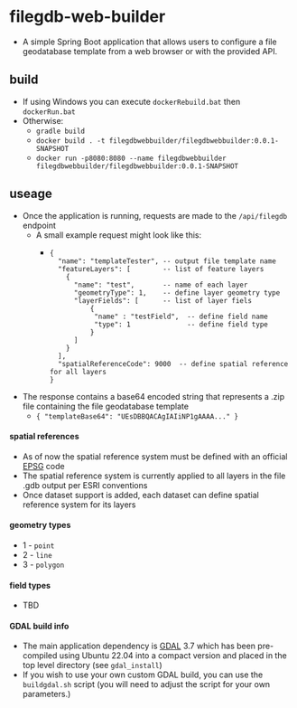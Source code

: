 # filegdb-web-builder

+ A simple Spring Boot application that allows users to configure a file geodatabase template from a web browser or with
  the provided API.

## build

+ If using Windows you can execute `dockerRebuild.bat` then `dockerRun.bat`
+ Otherwise:
    + `gradle build`
    + `docker build . -t filegdbwebbuilder/filegdbwebbuilder:0.0.1-SNAPSHOT`
    + `docker run -p8080:8080 --name filegdbwebbuilder filegdbwebbuilder/filegdbwebbuilder:0.0.1-SNAPSHOT`

## useage

+ Once the application is running, requests are made to the `/api/filegdb` endpoint
  + A small example request might look like this:
    + ```
      {
        "name": "templateTester", -- output file template name
        "featureLayers": [        -- list of feature layers
          {
            "name": "test",       -- name of each layer
            "geometryType": 1,    -- define layer geometry type
            "layerFields": [      -- list of layer fiels
                {
                 "name" : "testField",  -- define field name
                 "type": 1              -- define field type
                }
            ]
          }
        ],
        "spatialReferenceCode": 9000  -- define spatial reference for all layers
      }
      ```
 + The response contains a base64 encoded string that represents a .zip file containing the file geodatabase template
   + `{ "templateBase64": "UEsDBBQACAgIAIiNP1gAAAA..." }`
   
#### spatial references
+ As of now the spatial reference system must be defined with an official [EPSG](https://epsg.io/) code
+ The spatial reference system is currently applied to all layers in the file .gdb output per ESRI conventions
+ Once dataset support is added, each dataset can define spatial reference system for its layers

#### geometry types
+ 1 - `point`
+ 2 - `line`
+ 3 - `polygon`

#### field types
+ TBD

#### GDAL build info
+ The main application dependency is [GDAL](https://gdal.org/) 3.7 which has been pre-compiled using Ubuntu 22.04 into a compact version and placed in the top
level directory (see `gdal_install`)
+ If you wish to use your own custom GDAL build, you can use the `buildgdal.sh` script (you will need to adjust the script
for your own parameters.)
